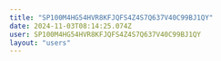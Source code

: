 ```yaml
---
title: "SP100M4HG54HVR8KFJQFS4Z4S7Q637V40C99BJ1QY"
date: 2024-11-03T08:14:25.074Z
user: SP100M4HG54HVR8KFJQFS4Z4S7Q637V40C99BJ1QY
layout: "users"
---
```

    